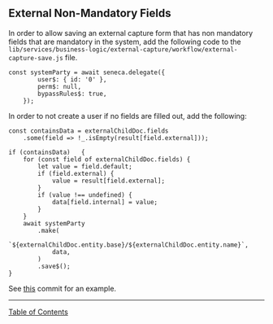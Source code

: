 ## External Non-Mandatory Fields

In order to allow saving an external capture form that has non mandatory fields that are mandatory in the system, add the following code to the `lib/services/business-logic/external-capture/workflow/external-capture-save.js` file.

```
const systemParty = await seneca.delegate({
		user$: { id: '0' },
		perm$: null,
		bypassRules$: true,
	});
```

In order to not create a user if no fields are filled out, add the following:

```
const containsData = externalChildDoc.fields
	.some(field => !_.isEmpty(result[field.external]));

if (containsData)	{
	for (const field of externalChildDoc.fields) {
		let value = field.default;
		if (field.external) {
			value = result[field.external];
		}
		if (value !== undefined) {
			data[field.internal] = value;
		}
	}
	await systemParty
		.make(
			`${externalChildDoc.entity.base}/${externalChildDoc.entity.name}`,
			data,
		)
		.save$();
}
```

See [this](https://github.com/i-Sight/config_cwcpcn_v5/commit/045345f88ca34eb8da5457c92779e91c9efd167d) commit for an example.

***
[Table of Contents](../README.md)